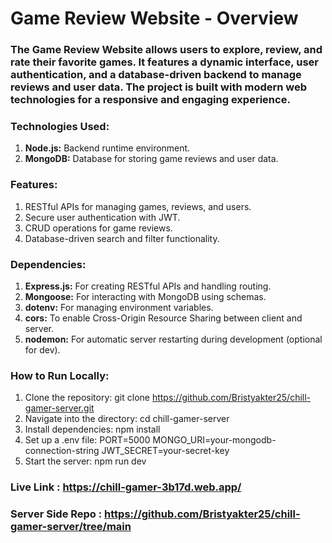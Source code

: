 # Game Review Website - Overview
### The Game Review Website allows users to explore, review, and rate their favorite games. It features a dynamic interface, user authentication, and a database-driven backend to manage reviews and user data. The project is built with modern web technologies for a responsive and engaging experience.

### Technologies Used:
 1. **Node.js:** Backend runtime environment.
 2. **MongoDB:** Database for storing game reviews and user data.

### Features:
 1. RESTful APIs for managing games, reviews, and users.
 2. Secure user authentication with JWT.
 3. CRUD operations for game reviews.
 4. Database-driven search and filter functionality.

### Dependencies:   
  1. **Express.js:** For creating RESTful APIs and handling routing.
  2. **Mongoose:** For interacting with MongoDB using schemas.
  3. **dotenv:** For managing environment variables.
  4. **cors:** To enable Cross-Origin Resource Sharing between client and server.
  5. **nodemon:** For automatic server restarting during development (optional for dev).

### How to Run Locally:
 1. Clone the repository: git clone https://github.com/Bristyakter25/chill-gamer-server.git
 2. Navigate into the directory: cd chill-gamer-server
 3. Install dependencies: npm install
 4. Set up a .env file: PORT=5000
                        MONGO_URI=your-mongodb-connection-string
                        JWT_SECRET=your-secret-key
 5. Start the server: npm run dev

### Live Link :  https://chill-gamer-3b17d.web.app/
### Server Side Repo : https://github.com/Bristyakter25/chill-gamer-server/tree/main 
 



